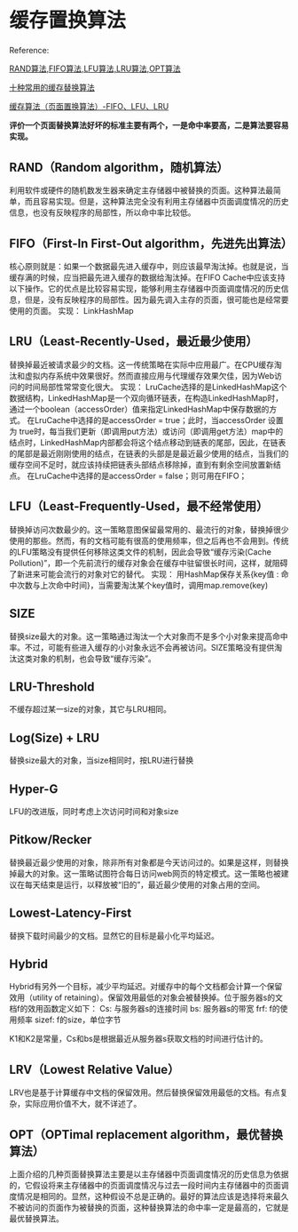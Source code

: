 <h1 style="font-size: 2.5em;"> 缓存置换算法</h1>
 




Reference:

[RAND算法,FIFO算法,LFU算法,LRU算法,OPT算法](http://blog.163.com/shi_shun/blog/static/237078492010420320196/)

[十种常用的缓存替换算法](http://www.open-open.com/lib/view/open1401935263431.html)

[缓存算法（页面置换算法）-FIFO、LFU、LRU](http://www.cnblogs.com/dolphin0520/p/3749259.html)


**评价一个页面替换算法好坏的标准主要有两个，一是命中率要高，二是算法要容易实现。**

## RAND（Random algorithm，随机算法）

利用软件或硬件的随机数发生器来确定主存储器中被替换的页面。这种算法最简单，而且容易实现。但是，这种算法完全没有利用主存储器中页面调度情况的历史信息，也没有反映程序的局部性，所以命中率比较低。

 

## FIFO（First-In First-Out algorithm，先进先出算法）

核心原则就是：如果一个数据最先进入缓存中，则应该最早淘汰掉。也就是说，当缓存满的时候，应当把最先进入缓存的数据给淘汰掉。在FIFO Cache中应该支持以下操作。它的优点是比较容易实现，能够利用主存储器中页面调度情况的历史信息，但是，没有反映程序的局部性。因为最先调入主存的页面，很可能也是经常要使用的页面。
实现：
LinkHashMap

 

## LRU（Least-Recently-Used，最近最少使用）

替换掉最近被请求最少的文档。这一传统策略在实际中应用最广。在CPU缓存淘汰和虚拟内存系统中效果很好。然而直接应用与代理缓存效果欠佳，因为Web访问的时间局部性常常变化很大。
实现：
LruCache选择的是LinkedHashMap这个数据结构，LinkedHashMap是一个双向循环链表，在构造LinkedHashMap时，通过一个boolean（accessOrder）值来指定LinkedHashMap中保存数据的方式。
在LruCache中选择的是accessOrder = true；此时，当accessOrder 设置为 true时，每当我们更新（即调用put方法）或访问（即调用get方法）map中的结点时，LinkedHashMap内部都会将这个结点移动到链表的尾部，因此，在链表的尾部是最近刚刚使用的结点，在链表的头部是是最近最少使用的结点，当我们的缓存空间不足时，就应该持续把链表头部结点移除掉，直到有剩余空间放置新结点。
在LruCache中选择的是accessOrder = false；则可用在FIFO；

## LFU（Least-Frequently-Used，最不经常使用）

替换掉访问次数最少的。这一策略意图保留最常用的、最流行的对象，替换掉很少使用的那些。然而，有的文档可能有很高的使用频率，但之后再也不会用到。传统 的LFU策略没有提供任何移除这类文件的机制，因此会导致“缓存污染(Cache Pollution)”，即一个先前流行的缓存对象会在缓存中驻留很长时间，这样，就阻碍了新进来可能会流行的对象对它的替代。
实现：
用HashMap保存关系{key值 : 命中次数与上次命中时间}，当需要淘汰某个key值时，调用map.remove(key)

## SIZE

替换size最大的对象。这一策略通过淘汰一个大对象而不是多个小对象来提高命中率。不过，可能有些进入缓存的小对象永远不会再被访问。SIZE策略没有提供淘汰这类对象的机制，也会导致“缓存污染”。

## LRU-Threshold

不缓存超过某一size的对象，其它与LRU相同。

## Log(Size) + LRU

替换size最大的对象，当size相同时，按LRU进行替换

## Hyper-G

LFU的改进版，同时考虑上次访问时间和对象size

## Pitkow/Recker

替换最近最少使用的对象，除非所有对象都是今天访问过的。如果是这样，则替换掉最大的对象。这一策略试图符合每日访问web网页的特定模式。这一策略也被建议在每天结束是运行，以释放被“旧的”，最近最少使用的对象占用的空间。

## Lowest-Latency-First

替换下载时间最少的文档。显然它的目标是最小化平均延迟。

## Hybrid

Hybrid有另外一个目标，减少平均延迟。对缓存中的每个文档都会计算一个保留效用（utility of retaining）。保留效用最低的对象会被替换掉。位于服务器s的文档f的效用函数定义如下：
Cs: 与服务器s的连接时间
bs: 服务器s的带宽
frf: f的使用频率
sizef: f的size，单位字节

K1和K2是常量，Cs和bs是根据最近从服务器s获取文档的时间进行估计的。

## LRV（Lowest Relative Value）

LRV也是基于计算缓存中文档的保留效用。然后替换保留效用最低的文档。有点复杂，实际应用价值不大，就不详述了。

## OPT（OPTimal replacement algorithm，最优替换算法）

上面介绍的几种页面替换算法主要是以主存储器中页面调度情况的历史信息为依据的，它假设将来主存储器中的页面调度情况与过去一段时间内主存储器中的页面调度情况是相同的。显然，这种假设不总是正确的。最好的算法应该是选择将来最久不被访问的页面作为被替换的页面，这种替换算法的命中率一定是最高的，它就是最优替换算法。